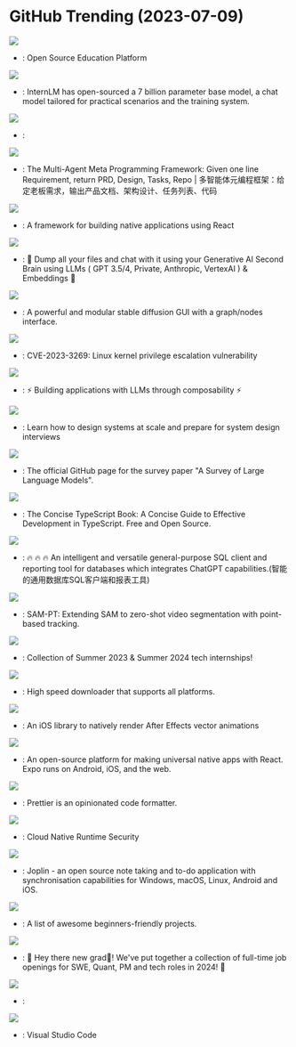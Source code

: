 # GitHub Trending (2023-07-09)

![](https://img.shields.io/badge/TypeScript-New%201-green?style=flat-square&logo=appveyor)
- [](https://github.comundefined): Open Source Education Platform

![](https://img.shields.io/badge/Python-New%20236-green?style=flat-square&logo=appveyor)
- [](https://github.comundefined): InternLM has open-sourced a 7 billion parameter base model, a chat model tailored for practical scenarios and the training system.

![](https://img.shields.io/badge/LLVM-New%2041-green?style=flat-square&logo=appveyor)
- [](https://github.comundefined): 

![](https://img.shields.io/badge/Python-New%20197-green?style=flat-square&logo=appveyor)
- [](https://github.comundefined): The Multi-Agent Meta Programming Framework: Given one line Requirement, return PRD, Design, Tasks, Repo | 多智能体元编程框架：给定老板需求，输出产品文档、架构设计、任务列表、代码

![](https://img.shields.io/badge/Java-New%2097-green?style=flat-square&logo=appveyor)
- [](https://github.comundefined): A framework for building native applications using React

![](https://img.shields.io/badge/TypeScript-New%20281-green?style=flat-square&logo=appveyor)
- [](https://github.comundefined): 🧠 Dump all your files and chat with it using your Generative AI Second Brain using LLMs ( GPT 3.5/4, Private, Anthropic, VertexAI ) & Embeddings 🧠

![](https://img.shields.io/badge/Python-New%20164-green?style=flat-square&logo=appveyor)
- [](https://github.comundefined): A powerful and modular stable diffusion GUI with a graph/nodes interface.

![](https://img.shields.io/badge/none-New%2049-green?style=flat-square&logo=appveyor)
- [](https://github.comundefined): CVE-2023-3269: Linux kernel privilege escalation vulnerability

![](https://img.shields.io/badge/Python-New%20210-green?style=flat-square&logo=appveyor)
- [](https://github.comundefined): ⚡ Building applications with LLMs through composability ⚡

![](https://img.shields.io/badge/none-New%20317-green?style=flat-square&logo=appveyor)
- [](https://github.comundefined): Learn how to design systems at scale and prepare for system design interviews

![](https://img.shields.io/badge/Python-New%20143-green?style=flat-square&logo=appveyor)
- [](https://github.comundefined): The official GitHub page for the survey paper "A Survey of Large Language Models".

![](https://img.shields.io/badge/TypeScript-New%20922-green?style=flat-square&logo=appveyor)
- [](https://github.comundefined): The Concise TypeScript Book: A Concise Guide to Effective Development in TypeScript. Free and Open Source.

![](https://img.shields.io/badge/Java-New%20136-green?style=flat-square&logo=appveyor)
- [](https://github.comundefined): 🔥 🔥 🔥 An intelligent and versatile general-purpose SQL client and reporting tool for databases which integrates ChatGPT capabilities.(智能的通用数据库SQL客户端和报表工具)

![](https://img.shields.io/badge/none-New%2085-green?style=flat-square&logo=appveyor)
- [](https://github.comundefined): SAM-PT: Extending SAM to zero-shot video segmentation with point-based tracking.

![](https://img.shields.io/badge/none-New%2097-green?style=flat-square&logo=appveyor)
- [](https://github.comundefined): Collection of Summer 2023 & Summer 2024 tech internships!

![](https://img.shields.io/badge/Dart-New%20146-green?style=flat-square&logo=appveyor)
- [](https://github.comundefined): High speed downloader that supports all platforms.

![](https://img.shields.io/badge/Swift-New%2045-green?style=flat-square&logo=appveyor)
- [](https://github.comundefined): An iOS library to natively render After Effects vector animations

![](https://img.shields.io/badge/TypeScript-New%20138-green?style=flat-square&logo=appveyor)
- [](https://github.comundefined): An open-source platform for making universal native apps with React. Expo runs on Android, iOS, and the web.

![](https://img.shields.io/badge/JavaScript-New%20111-green?style=flat-square&logo=appveyor)
- [](https://github.comundefined): Prettier is an opinionated code formatter.

![](https://img.shields.io/badge/C%2B%2B-New%2086-green?style=flat-square&logo=appveyor)
- [](https://github.comundefined): Cloud Native Runtime Security

![](https://img.shields.io/badge/TypeScript-New%20145-green?style=flat-square&logo=appveyor)
- [](https://github.comundefined): Joplin - an open source note taking and to-do application with synchronisation capabilities for Windows, macOS, Linux, Android and iOS.

![](https://img.shields.io/badge/none-New%20192-green?style=flat-square&logo=appveyor)
- [](https://github.comundefined): A list of awesome beginners-friendly projects.

![](https://img.shields.io/badge/Python-New%2092-green?style=flat-square&logo=appveyor)
- [](https://github.comundefined): 👋 Hey there new grad🎉! We've put together a collection of full-time job openings for SWE, Quant, PM and tech roles in 2024! 🚀

![](https://img.shields.io/badge/Python-New%2082-green?style=flat-square&logo=appveyor)
- [](https://github.comundefined): 

![](https://img.shields.io/badge/TypeScript-New%20126-green?style=flat-square&logo=appveyor)
- [](https://github.comundefined): Visual Studio Code

